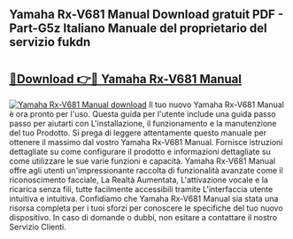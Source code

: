 ## Yamaha Rx-V681 Manual Download gratuit PDF - Part-G5z Italiano Manuale del proprietario del servizio fukdn

# <h2><a href="http://dfcw9r.blite.top/?on=Yamaha+Rx-V681+Manual">🔗Download 👉🔴 Yamaha Rx-V681 Manual</a></h2>

[![Yamaha Rx-V681 Manual download](https://i.imgur.com/lujVjoI.png)](http://dfcw9r.blite.top/?on=Yamaha+Rx-V681+Manual)
Il tuo nuovo Yamaha Rx-V681 Manual è ora pronto per l'uso. Questa guida per l'utente include una guida passo passo per aiutarti con L'installazione, il funzionamento e la manutenzione del tuo Prodotto. Si prega di leggere attentamente questo manuale per ottenere il massimo dal vostro Yamaha Rx-V681 Manual. Fornisce istruzioni dettagliate su come configurare il prodotto e informazioni dettagliate su come utilizzare le sue varie funzioni e capacità. Yamaha Rx-V681 Manual offre agli utenti un'impressionante raccolta di funzionalità avanzate come il riconoscimento facciale, La Realtà Aumentata, L'attivazione vocale e la ricarica senza fili, tutte facilmente accessibili tramite L'interfaccia utente intuitiva e intuitiva. Confidiamo che Yamaha Rx-V681 Manual sia stata una risorsa completa per i tuoi sforzi per conoscere le specifiche del tuo nuovo dispositivo. In caso di domande o dubbi, non esitare a contattare il nostro Servizio Clienti.
